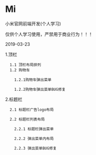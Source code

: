 # Mi
小米官网前端开发(个人学习)

仅供个人学习使用，严禁用于商业行为！！！

2019-03-23

  1.顶栏

      1.1 顶栏布局排列
      1.2 购物车

        1.2.1购物车弹出菜单

        1.2.2购物车弹出菜单BUG修复

  2.标题栏

      2.1 标题栏广告logo布局

      2.2 标题栏列表布局

        2.2.1 标题栏弹出菜单

        2.2.2 弹出菜单内布局

        2.2.3 弹出菜单BUG修复

